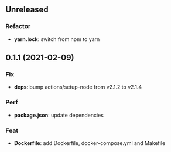 ## Unreleased

### Refactor

- **yarn.lock**: switch from npm to yarn

## 0.1.1 (2021-02-09)

### Fix

- **deps**: bump actions/setup-node from v2.1.2 to v2.1.4

### Perf

- **package.json**: update dependencies

### Feat

- **Dockerfile**: add Dockerfile, docker-compose.yml and Makefile
